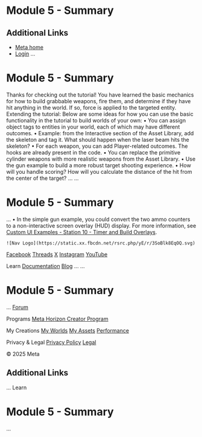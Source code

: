 # Module 5 - Summary

## Additional Links
- [Meta home](https://developers.meta.com/horizon-worlds/)
- [Login](https://developers.meta.com/login/?redirect_uri=https%3A%2F%2Fdevelopers.meta.com%2Fhorizon-worlds%2Flearn%2Fdocumentation%2Ftutorial-worlds%2Fsimple-shooting-mechanics-tutorial%2Fmodule-5-summary%2F)
...
# Module 5 - Summary

 Thanks for checking out the tutorial! You have learned the basic mechanics for
how to build grabbable weapons, fire them, and determine if they have hit
anything in the world. If so, force is applied to the targeted entity. Extending the tutorial: Below are some ideas for how you can use the basic functionality in the tutorial
to build worlds of your own:
• You can assign object tags to entities in your world, each of which may have
different outcomes.
  • Example: from the Interactive section of the Asset Library, add the skeleton and
tag it. What should happen when the laser beam hits the skeleton?
• For each weapon, you can add Player-related outcomes. The hooks are already
present in the code.
• You can replace the primitive cylinder weapons with more realistic weapons from
the Asset Library.
• Use the gun example to build a more robust target shooting experience.
  • How will you handle scoring? How will you calculate the distance of the hit from
the center of the target?
...
...
# Module 5 - Summary
...
• In the simple gun example, you could convert the two ammo counters to a
non-interactive screen overlay (HUD) display. For more information, see [Custom UI Examples - Station 10 - Timer and Build Overlays](https://developers.meta.com/horizon-worlds/learn/documentation/tutorial-worlds/custom-ui-examples-tutorial/station-10-timer-and-build-info-overlays).

    ![Nav Logo](https://static.xx.fbcdn.net/rsrc.php/yE/r/3SoBlk8EqOQ.svg)


[Facebook](https://www.facebook.com/MetaHorizon/)
[Threads](https://www.threads.com/@metahorizon)
[X](https://x.com/MetaHorizon)
[Instagram](https://www.instagram.com/metahorizon/)
[YouTube](https://www.youtube.com/@MetaQuestVR)

 Learn
[Documentation](https://developers.meta.com/horizon-worlds/learn/documentation/)
[Blog](https://developers.meta.com/horizon/blog/)
...
...
# Module 5 - Summary
...
[Forum](https://communityforums.atmeta.com/t5/Creator-Forum/ct-p/Meta_Horizon_Creator_Forums)

 Programs
[Meta Horizon Creator Program](https://developers.meta.com/horizon-worlds/programs/)

 My Creations
[My Worlds](https://horizon.meta.com/creator/worlds_all/?utm_source=horizon_worlds_creator)
[My Assets](https://horizon.meta.com/creator/assets/?utm_source=horizon_worlds_creator)
[Performance](https://horizon.meta.com/creator/performance/traces/?utm_source=horizon_worlds_creator)

 Privacy & Legal
[Privacy Policy](https://www.meta.com/legal/privacy-policy/)
[Legal](https://www.meta.com/legal/supplemental-terms-of-service/)

 © 2025 Meta

## Additional Links
...
      Learn
# Module 5 - Summary
...
